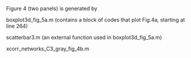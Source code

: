 Figure 4 (two panels) is generated by

boxplot3d_fig_5a.m (contains a block of codes that plot Fig.4a, starting at line 264)

scatterbar3.m (an external function used in boxplot3d_fig_5a.m)

xcorr_networks_C3_gray_fig_4b.m
